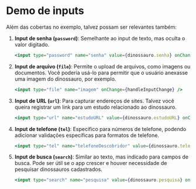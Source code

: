 # Demo de inputs

Além das cobertas no exemplo, talvez possam ser relevantes também:

1. **Input de senha (`password`)**: Semelhante ao input de texto, mas oculta o valor digitado.
   ```jsx
   <input type="password" name="senha" value={dinossauro.senha} onChange={handleInputChange} />
   ```

2. **Input de arquivo (`file`)**: Permite o upload de arquivos, como imagens ou documentos. Você poderia usá-lo para permitir que o usuário anexasse uma imagem do dinossauro, por exemplo.
   ```jsx
   <input type="file" name="imagem" onChange={handleInputChange} />
   ```

3. **Input de URL (`url`)**: Para capturar endereços de sites. Talvez você queira registrar um link para um estudo relacionado ao dinossauro.
   ```jsx
   <input type="url" name="estudoURL" value={dinossauro.estudoURL} onChange={handleInputChange} />
   ```

4. **Input de telefone (`tel`)**: Específico para números de telefone, podendo adicionar validações específicas para formatos de telefone.
   ```jsx
   <input type="tel" name="telefoneDescobridor" value={dinossauro.telefoneDescobridor} onChange={handleInputChange} />
   ```

5. **Input de busca (`search`)**: Similar ao texto, mas indicado para campos de busca. Pode ser útil se o app crescer e houver necessidade de pesquisar dinossauros cadastrados.
   ```jsx
   <input type="search" name="pesquisa" value={dinossauro.pesquisa} onChange={handleInputChange} />
   ```

